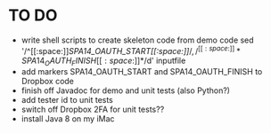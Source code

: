 # TO DO
- write shell scripts to create skeleton code from demo code
     sed '/^[[:space:]]*SPA14_OAUTH_START[[:space:]]*$/,/^[[:space:]]*SPA14_OAUTH_FINISH[[:space:]]*$/d' inputfile
- add markers SPA14_OAUTH_START and SPA14_OAUTH_FINISH to Dropbox code
- finish off Javadoc for demo and unit tests (also Python?)
- add tester id to unit tests
- switch off Dropbox 2FA for unit tests??
- install Java 8 on my iMac
